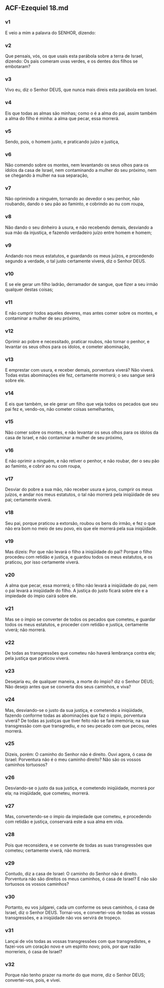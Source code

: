 ## ACF-Ezequiel 18.md
### v1
 E veio a mim a palavra do SENHOR, dizendo:
### v2
 Que pensais, vós, os que usais esta parábola sobre a terra de Israel, dizendo: Os pais comeram uvas verdes, e os dentes dos filhos se embotaram?
### v3
 Vivo eu, diz o Senhor DEUS, que nunca mais direis esta parábola em Israel.
### v4
 Eis que todas as almas são minhas; como o é a alma do pai, assim também a alma do filho é minha: a alma que pecar, essa morrerá.
### v5
 Sendo, pois, o homem justo, e praticando juízo e justiça,
### v6
 Não comendo sobre os montes, nem levantando os seus olhos para os ídolos da casa de Israel, nem contaminando a mulher do seu próximo, nem se chegando à mulher na sua separação,
### v7
 Não oprimindo a ninguém, tornando ao devedor o seu penhor, não roubando, dando o seu pão ao faminto, e cobrindo ao nu com roupa,
### v8
 Não dando o seu dinheiro à usura, e não recebendo demais, desviando a sua mão da injustiça, e fazendo verdadeiro juízo entre homem e homem;
### v9
 Andando nos meus estatutos, e guardando os meus juízos, e procedendo segundo a verdade, o tal justo certamente viverá, diz o Senhor DEUS.
### v10
 E se ele gerar um filho ladrão, derramador de sangue, que fizer a seu irmão qualquer destas coisas;
### v11
 E não cumprir todos aqueles deveres, mas antes comer sobre os montes, e contaminar a mulher de seu próximo,
### v12
 Oprimir ao pobre e necessitado, praticar roubos, não tornar o penhor, e levantar os seus olhos para os ídolos, e cometer abominação,
### v13
 E emprestar com usura, e receber demais, porventura viverá? Não viverá. Todas estas abominações ele fez, certamente morrerá; o seu sangue será sobre ele.
### v14
 E eis que também, se ele gerar um filho que veja todos os pecados que seu pai fez e, vendo-os, não cometer coisas semelhantes,
### v15
 Não comer sobre os montes, e não levantar os seus olhos para os ídolos da casa de Israel, e não contaminar a mulher de seu próximo,
### v16
 E não oprimir a ninguém, e não retiver o penhor, e não roubar, der o seu pão ao faminto, e cobrir ao nu com roupa,
### v17
 Desviar do pobre a sua mão, não receber usura e juros, cumprir os meus juízos, e andar nos meus estatutos, o tal não morrerá pela iniqüidade de seu pai; certamente viverá.
### v18
 Seu pai, porque praticou a extorsão, roubou os bens do irmão, e fez o que não era bom no meio de seu povo, eis que ele morrerá pela sua iniqüidade.
### v19
 Mas dizeis: Por que não levará o filho a iniqüidade do pai? Porque o filho procedeu com retidão e justiça, e guardou todos os meus estatutos, e os praticou, por isso certamente viverá.
### v20
 A alma que pecar, essa morrerá; o filho não levará a iniqüidade do pai, nem o pai levará a iniqüidade do filho. A justiça do justo ficará sobre ele e a impiedade do ímpio cairá sobre ele.
### v21
 Mas se o ímpio se converter de todos os pecados que cometeu, e guardar todos os meus estatutos, e proceder com retidão e justiça, certamente viverá; não morrerá.
### v22
 De todas as transgressões que cometeu não haverá lembrança contra ele; pela justiça que praticou viverá.
### v23
 Desejaria eu, de qualquer maneira, a morte do ímpio? diz o Senhor DEUS; Não desejo antes que se converta dos seus caminhos, e viva?
### v24
 Mas, desviando-se o justo da sua justiça, e cometendo a iniqüidade, fazendo conforme todas as abominações que faz o ímpio, porventura viverá? De todas as justiças que tiver feito não se fará memória; na sua transgressão com que transgrediu, e no seu pecado com que pecou, neles morrerá.
### v25
 Dizeis, porém: O caminho do Senhor não é direito. Ouvi agora, ó casa de Israel: Porventura não é o meu caminho direito? Não são os vossos caminhos tortuosos?
### v26
 Desviando-se o justo da sua justiça, e cometendo iniqüidade, morrerá por ela; na iniqüidade, que cometeu, morrerá.
### v27
 Mas, convertendo-se o ímpio da impiedade que cometeu, e procedendo com retidão e justiça, conservará este a sua alma em vida.
### v28
 Pois que reconsidera, e se converte de todas as suas transgressões que cometeu; certamente viverá, não morrerá.
### v29
 Contudo, diz a casa de Israel: O caminho do Senhor não é direito. Porventura não são direitos os meus caminhos, ó casa de Israel? E não são tortuosos os vossos caminhos?
### v30
 Portanto, eu vos julgarei, cada um conforme os seus caminhos, ó casa de Israel, diz o Senhor DEUS. Tornai-vos, e convertei-vos de todas as vossas transgressões, e a iniqüidade não vos servirá de tropeço.
### v31
 Lançai de vós todas as vossas transgressões com que transgredistes, e fazei-vos um coração novo e um espírito novo; pois, por que razão morreríeis, ó casa de Israel?
### v32
 Porque não tenho prazer na morte do que morre, diz o Senhor DEUS; convertei-vos, pois, e vivei.
